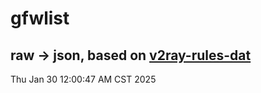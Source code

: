 # gfwlist
## raw -> json, based on [v2ray-rules-dat](https://github.com/Loyalsoldier/v2ray-rules-dat)
Thu Jan 30 12:00:47 AM CST 2025

